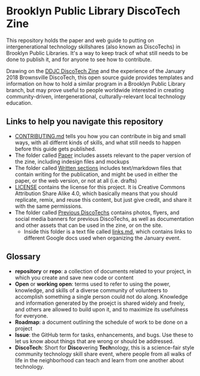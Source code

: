 # Brooklyn Public Library DiscoTech Zine

This repository holds the paper and web guide to putting on intergenerational technology skillshares (also known as DiscoTechs) in Brooklyn Public Libraries. It's a way to keep track of what still needs to be done to publish it, and for anyone to see how to contribute.

Drawing on the [DDJC DiscoTech Zine](http://detroitcommunitytech.org/sites/default/files/librarypdfs/how-to-discotech.pdf) and the experience of the January 2018 Brownsville DiscoTech, this open source guide provides templates and information on how to hold a similar program in a Brooklyn Public Library branch, but may prove useful to people worldwide interested in creating community-driven, intergenerational, culturally-relevant local technology education. 

## Links to help you navigate this repository
- [CONTRIBUTING.md](CONTRIBUTING.md) tells you how you can contribute in big and small ways, with all differnt kinds of skills, and what still needs to happen before this guide gets published.  
- The folder called [Paper](https://github.com/mayawagon/BPL-Discotech-zine/tree/master/Paper) includes assets relevant to the paper version of the zine, including indesign files and mockups
- The folder called [Written sections](https://github.com/mayawagon/BPL-Discotech-zine/tree/master/Written%20sections) includes text/markdown files that contain writing for the publication, and might be used in either the paper, or the web version, or not at all (i.e. drafts)
- [LICENSE](LICENSE) contains the license for this project. It is Creative Commons Attribution Share Alike 4.0, which basically means that you should replicate, remix, and reuse this content, but just give credit, and share it with the same permissions. 
- The folder called [Previous DiscoTechs](https://github.com/mayawagon/BPL-Discotech-zine/tree/master/Previous-discotechs) contains photos, flyers, and social media banners for previous DiscoTechs, as well as documentation and other assets that can be used in the zine, or on the site.
	- Inside this folder is a text file called [links.md](Previous-discotechs/links.md), which contains links to different Google docs used when organizing the January event.

## Glossary
- **repository** or **repo**: a collection of documents related to your project, in which you create and save new code or content
- **Open** or **working open**: terms used to refer to using the power, knowledge, and skills of a diverse community of volunteers to accomplish something a single person could not do along. Knowledge and information generated by the proejct is shared widely and freely, and others are allowed to build upon it, and to maximize its usefulness for everyone.  
- **Roadmap**: a document outlining the schedule of work to be done on a project
- **Issue**: the GitHub term for tasks, enhancements, and bugs. Use these to let us know about things that are wrong or should be addressed. 
- **DiscoTech**: Short for **Disco**vering **Tech**nology, this is a science-fair style community technology skill share event, where people from all walks of life in the neighborhood can teach and learn from one another about technology. 

